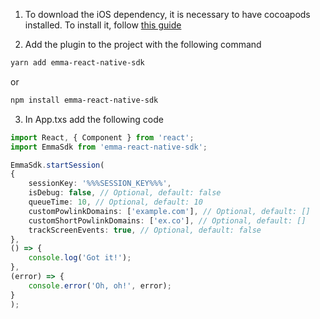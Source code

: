 1. To download the iOS dependency, it is necessary to have cocoapods installed. To install it, follow <a target="_blank" rel="nofollow" href="https://guides.cocoapods.org/using/getting-started.html#toc_3">this guide</a>

2. Add the plugin to the project with the following command

```bash
yarn add emma-react-native-sdk
```
or

```bash
npm install emma-react-native-sdk
```

3. In App.txs add the following code

```typescript
import React, { Component } from 'react';
import EmmaSdk from 'emma-react-native-sdk';

EmmaSdk.startSession(
{
    sessionKey: '%%%SESSION_KEY%%%',
    isDebug: false, // Optional, default: false
    queueTime: 10, // Optional, default: 10
    customPowlinkDomains: ['example.com'], // Optional, default: []
    customShortPowlinkDomains: ['ex.co'], // Optional, default: []
    trackScreenEvents: true, // Optional, default: false
},
() => {
    console.log('Got it!');
},
(error) => {
    console.error('Oh, oh!', error);
}
);
```